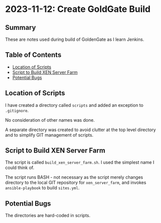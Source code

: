 # 2023-11-12: Create GoldGate Build

## Summary

These are notes used during build of GoldenGate as I learn Jenkins.

## Table of Contents

* [Location of Scripts](#location-of-scripts)
* [Script to Build XEN Server Farm](#script-to-build-xen-server-farm)
* [Potential Bugs](#potential-bugs)

## Location of Scripts

I have created a directory called `scripts` and added an exception to `.gitignore`.

No consideration of other names was done.

A separate directory was created to avoid clutter at the top level directory and to simplify GIT management of scripts.

## Script to Build XEN Server Farm

The script is called `build_xen_server_farm.sh`. I used the simplest name I could think of.

The script runs BASH - not necessary as the script merely changes directory to the local GIT repository for `xen_server_farm`, and invokes `ansible-playbook` to build `sites.yml`.

## Potential Bugs

The directories are hard-coded in scripts.
